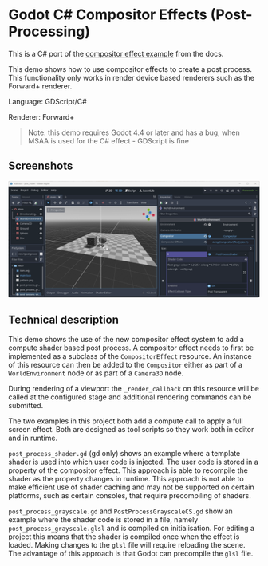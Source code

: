 

# Godot C# Compositor Effects (Post-Processing)

This is a C# port of the [compositor effect example](
https://github.com/godotengine/godot-demo-projects/tree/master/compute/post_shader) from the docs. 


This demo shows how to use compositor effects to create a post process.
This functionality only works in render device based renderers such as the Forward+ renderer.

Language: GDScript/C#

Renderer: Forward+

> Note: this demo requires Godot 4.4 or later and has a bug, when MSAA is used for the C# effect - GDScript is fine

## Screenshots

![Screenshot](screenshots/post_process_shader.webp)

## Technical description

This demo shows the use of the new compositor effect system to add a compute shader based post process.
A compositor effect needs to first be implemented as a subclass of the `CompositorEffect` resource.
An instance of this resource can then be added to the `Compositor`
either as part of a `WorldEnvironment` node or as part of a `Camera3D` node.

During rendering of a viewport the `_render_callback` on this resource will be called
at the configured stage and additional rendering commands can be submitted.

The two examples in this project both add a compute call to apply a full screen effect.
Both are designed as tool scripts so they work both in editor and in runtime.

`post_process_shader.gd` (gd only) shows an example where a template shader is used into which user code
is injected. The user code is stored in a property of the compositor effect.
This approach is able to recompile the shader as the property changes in runtime.
This approach is not able to make efficient use of shader caching and may not be supported on certain
platforms, such as certain consoles, that require precompiling of shaders.

`post_process_grayscale.gd` and `PostProcessGrayscaleCS.gd` show an example where the shader code is stored in a file, namely `post_process_grayscale.glsl` and is compiled on initialisation.
For editing a project this means that the shader is compiled once when the effect is loaded.
Making changes to the `glsl` file will require reloading the scene.
The advantage of this approach is that Godot can precompile the `glsl` file.
